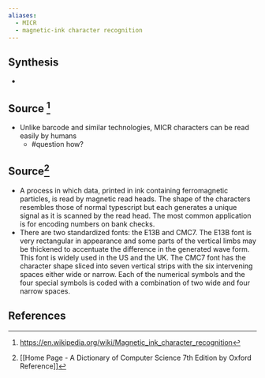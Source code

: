 ```yaml
---
aliases:
  - MICR
  - magnetic-ink character recognition
---
```

## Synthesis
- 
## Source [^1]
- Unlike barcode and similar technologies, MICR characters can be read easily by humans
	- #question how?

## Source[^2]
- A process in which data, printed in ink containing ferromagnetic particles, is read by magnetic read heads. The shape of the characters resembles those of normal typescript but each generates a unique signal as it is scanned by the read head. The most common application is for encoding numbers on bank checks.
- There are two standardized fonts: the E13B and CMC7. The E13B font is very rectangular in appearance and some parts of the vertical limbs may be thickened to accentuate the difference in the generated wave form. This font is widely used in the US and the UK. The CMC7 font has the character shape sliced into seven vertical strips with the six intervening spaces either wide or narrow. Each of the numerical symbols and the four special symbols is coded with a combination of two wide and four narrow spaces.
## References

[^1]: https://en.wikipedia.org/wiki/Magnetic_ink_character_recognition
[^2]: [[Home Page - A Dictionary of Computer Science 7th Edition by Oxford Reference]]